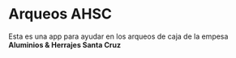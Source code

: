 # Arqueos AHSC

Esta es una app para ayudar en los arqueos de caja de la empesa **Aluminios & Herrajes Santa Cruz**